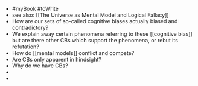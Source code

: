 - #myBook #toWrite
- see also: [[The Universe as Mental Model and Logical Fallacy]]
- How are our sets of so-called cognitive biases actually biased and contradictory?
- We explain away certain phenomena referring to these [[cognitive bias]] but are there other CBs which support the phenomena, or rebut its refutation?
- How do [[mental models]] conflict and compete?
- Are CBs only apparent in hindsight?
- Why do we have CBs?
-
-